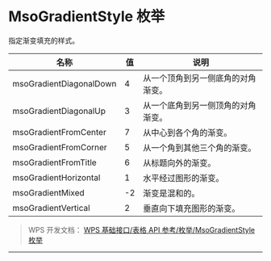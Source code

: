 # MsoGradientStyle 枚举

指定渐变填充的样式。

| 名称                    | 值  | 说明                               |
|-------------------------|-----|------------------------------------|
| msoGradientDiagonalDown | 4   | 从一个顶角到另一侧底角的对角渐变。 |
| msoGradientDiagonalUp   | 3   | 从一个底角到另一侧顶角的对角渐变。 |
| msoGradientFromCenter   | 7   | 从中心到各个角的渐变。             |
| msoGradientFromCorner   | 5   | 从一个角到其他三个角的渐变。       |
| msoGradientFromTitle    | 6   | 从标题向外的渐变。                 |
| msoGradientHorizontal   | 1   | 水平经过图形的渐变。               |
| msoGradientMixed        | -2  | 渐变是混和的。                     |
| msoGradientVertical     | 2   | 垂直向下填充图形的渐变。           |

> WPS 开发文档： [WPS 基础接口/表格 API 参考/枚举/MsoGradientStyle 枚举](https://qn.cache.wpscdn.cn/encs/doc/office_v19/topics/WPS%20%E5%9F%BA%E7%A1%80%E6%8E%A5%E5%8F%A3/%E8%A1%A8%E6%A0%BC%20API%20%E5%8F%82%E8%80%83/%E6%9E%9A%E4%B8%BE/MsoGradientStyle%20%E6%9E%9A%E4%B8%BE.html)

------------------------------------------------------------------------
